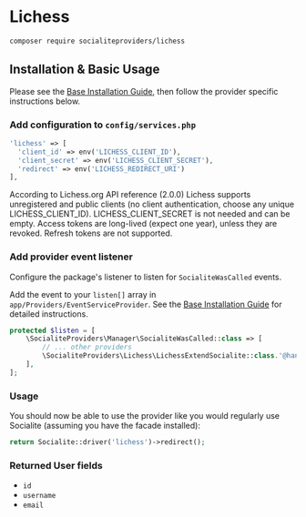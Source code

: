 # Lichess

```bash
composer require socialiteproviders/lichess
```

## Installation & Basic Usage

Please see the [Base Installation Guide](https://socialiteproviders.com/usage/), then follow the provider specific instructions below.

### Add configuration to `config/services.php`

```php
'lichess' => [
  'client_id' => env('LICHESS_CLIENT_ID'),
  'client_secret' => env('LICHESS_CLIENT_SECRET'),
  'redirect' => env('LICHESS_REDIRECT_URI')
],
```

According to Lichess.org API reference (2.0.0) Lichess supports unregistered and public clients (no client authentication, choose any unique LICHESS_CLIENT_ID). LICHESS_CLIENT_SECRET is not needed and can be empty. Access tokens are long-lived (expect one year), unless they are revoked. Refresh tokens are not supported.

### Add provider event listener

Configure the package's listener to listen for `SocialiteWasCalled` events.

Add the event to your `listen[]` array in `app/Providers/EventServiceProvider`. See the [Base Installation Guide](https://socialiteproviders.com/usage/) for detailed instructions.

```php
protected $listen = [
    \SocialiteProviders\Manager\SocialiteWasCalled::class => [
        // ... other providers
        \SocialiteProviders\Lichess\LichessExtendSocialite::class.'@handle',
    ],
];
```

### Usage

You should now be able to use the provider like you would regularly use Socialite (assuming you have the facade installed):

```php
return Socialite::driver('lichess')->redirect();
```

### Returned User fields

- ``id``
- ``username``
- ``email``

